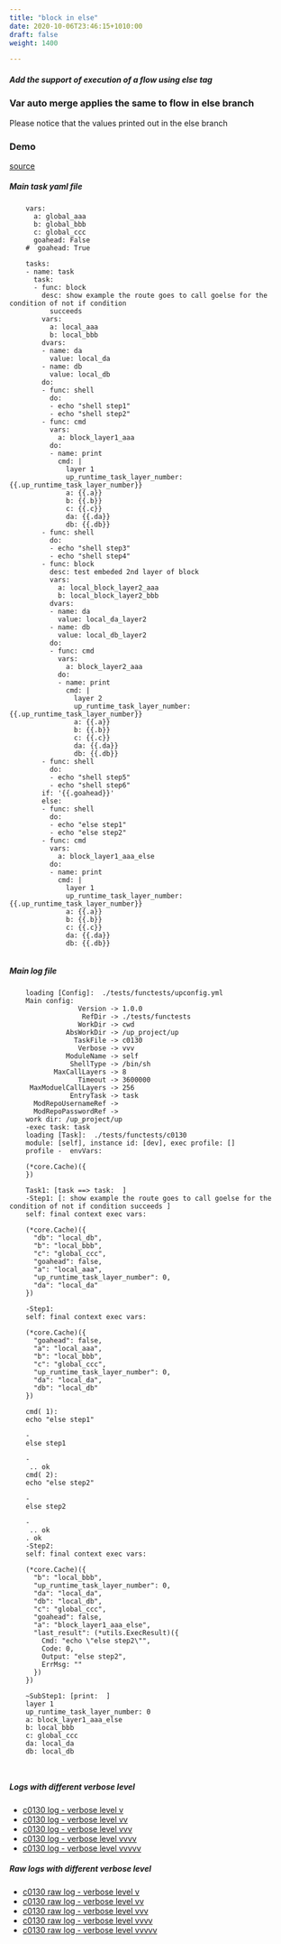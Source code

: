 ```yaml
---
title: "block in else"
date: 2020-10-06T23:46:15+1010:00
draft: false
weight: 1400

---
```


##### Add the support of execution of a flow using else tag


### Var auto merge applies the same to flow in else branch


Please notice that the values printed out in the else branch











### Demo








[source](https://github.com/upcmd/up/blob/master/tests/functests/c0130.yml)

##### Main task yaml file
```
    vars:
      a: global_aaa
      b: global_bbb
      c: global_ccc
      goahead: False
    #  goahead: True
    
    tasks:
    - name: task
      task:
      - func: block
        desc: show example the route goes to call goelse for the condition of not if condition
          succeeds
        vars:
          a: local_aaa
          b: local_bbb
        dvars:
        - name: da
          value: local_da
        - name: db
          value: local_db
        do:
        - func: shell
          do:
          - echo "shell step1"
          - echo "shell step2"
        - func: cmd
          vars:
            a: block_layer1_aaa
          do:
          - name: print
            cmd: |
              layer 1
              up_runtime_task_layer_number: {{.up_runtime_task_layer_number}}
              a: {{.a}}
              b: {{.b}}
              c: {{.c}}
              da: {{.da}}
              db: {{.db}}
        - func: shell
          do:
          - echo "shell step3"
          - echo "shell step4"
        - func: block
          desc: test embeded 2nd layer of block
          vars:
            a: local_block_layer2_aaa
            b: local_block_layer2_bbb
          dvars:
          - name: da
            value: local_da_layer2
          - name: db
            value: local_db_layer2
          do:
          - func: cmd
            vars:
              a: block_layer2_aaa
            do:
            - name: print
              cmd: |
                layer 2
                up_runtime_task_layer_number: {{.up_runtime_task_layer_number}}
                a: {{.a}}
                b: {{.b}}
                c: {{.c}}
                da: {{.da}}
                db: {{.db}}
        - func: shell
          do:
          - echo "shell step5"
          - echo "shell step6"
        if: '{{.goahead}}'
        else:
        - func: shell
          do:
          - echo "else step1"
          - echo "else step2"
        - func: cmd
          vars:
            a: block_layer1_aaa_else
          do:
          - name: print
            cmd: |
              layer 1
              up_runtime_task_layer_number: {{.up_runtime_task_layer_number}}
              a: {{.a}}
              b: {{.b}}
              c: {{.c}}
              da: {{.da}}
              db: {{.db}}
    
```
##### Main log file
```
    loading [Config]:  ./tests/functests/upconfig.yml
    Main config:
                 Version -> 1.0.0
                  RefDir -> ./tests/functests
                 WorkDir -> cwd
              AbsWorkDir -> /up_project/up
                TaskFile -> c0130
                 Verbose -> vvv
              ModuleName -> self
               ShellType -> /bin/sh
           MaxCallLayers -> 8
                 Timeout -> 3600000
     MaxModuelCallLayers -> 256
               EntryTask -> task
      ModRepoUsernameRef -> 
      ModRepoPasswordRef -> 
    work dir: /up_project/up
    -exec task: task
    loading [Task]:  ./tests/functests/c0130
    module: [self], instance id: [dev], exec profile: []
    profile -  envVars:
    
    (*core.Cache)({
    })
    
    Task1: [task ==> task:  ]
    -Step1: [: show example the route goes to call goelse for the condition of not if condition succeeds ]
    self: final context exec vars:
    
    (*core.Cache)({
      "db": "local_db",
      "b": "local_bbb",
      "c": "global_ccc",
      "goahead": false,
      "a": "local_aaa",
      "up_runtime_task_layer_number": 0,
      "da": "local_da"
    })
    
    -Step1:
    self: final context exec vars:
    
    (*core.Cache)({
      "goahead": false,
      "a": "local_aaa",
      "b": "local_bbb",
      "c": "global_ccc",
      "up_runtime_task_layer_number": 0,
      "da": "local_da",
      "db": "local_db"
    })
    
    cmd( 1):
    echo "else step1"
    
    -
    else step1
    
    -
     .. ok
    cmd( 2):
    echo "else step2"
    
    -
    else step2
    
    -
     .. ok
    . ok
    -Step2:
    self: final context exec vars:
    
    (*core.Cache)({
      "b": "local_bbb",
      "up_runtime_task_layer_number": 0,
      "da": "local_da",
      "db": "local_db",
      "c": "global_ccc",
      "goahead": false,
      "a": "block_layer1_aaa_else",
      "last_result": (*utils.ExecResult)({
        Cmd: "echo \"else step2\"",
        Code: 0,
        Output: "else step2",
        ErrMsg: ""
      })
    })
    
    ~SubStep1: [print:  ]
    layer 1
    up_runtime_task_layer_number: 0
    a: block_layer1_aaa_else
    b: local_bbb
    c: global_ccc
    da: local_da
    db: local_db
    
    
```


##### Logs with different verbose level
* [c0130 log - verbose level v](../../logs/c0130_v)
* [c0130 log - verbose level vv](../../logs/c0130_vv)
* [c0130 log - verbose level vvv](../../logs/c0130_vvvv)
* [c0130 log - verbose level vvvv](../../logs/c0130_vvvv)
* [c0130 log - verbose level vvvvv](../../logs/c0130_vvvvv)

##### Raw logs with different verbose level
* [c0130 raw log - verbose level v](../../reflogs/c0130_v.log)
* [c0130 raw log - verbose level vv](../../reflogs/c0130_vv.log)
* [c0130 raw log - verbose level vvv](../../reflogs/c0130_vvv.log)
* [c0130 raw log - verbose level vvvv](../../reflogs/c0130_vvvv.log)
* [c0130 raw log - verbose level vvvvv](../../reflogs/c0130_vvvvv.log)







